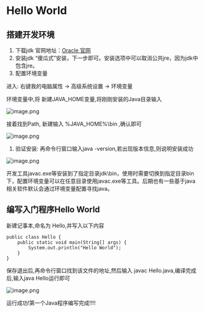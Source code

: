 # Hello World

## 搭建开发环境

1. 下载jdk
   官网地址：[Oracle 官网](http://www.oracle.com)
2. 安装jdk
   “傻瓜式”安装，下一步即可。安装选项中可以取消公共jre，因为jdk中包含jre。
3. 配置环境变量

进入: 右键我的电脑属性 -> 高级系统设置 -> 环境变量 

环境变量中,将 新建JAVA_HOME变量,将刚刚安装的Java目录输入

![image.png](https://cdn.nlark.com/yuque/0/2020/png/2475288/1599067765629-c4584688-90fe-4e9c-917e-1627d064b94c.png)

接着找到Path, 新建输入 %JAVA_HOME%\bin ,确认即可

![image.png](https://cdn.nlark.com/yuque/0/2020/png/2475288/1599067879655-965f27f9-c724-4ee1-83de-41be09901bc9.png)

1. 验证安装: 再命令行窗口输入java -version,若出现版本信息,则说明安装成功

![image.png](https://cdn.nlark.com/yuque/0/2020/png/2475288/1599067961064-29a7e581-949f-4e23-9116-20c49351a227.png)



开发工具javac.exe等安装到了指定目录jdk\bin，使用时需要切换到指定目录bin下，配置环境变量可以在任意目录使用javac.exe等工具。后期也有一些基于java相关软件默认会通过环境变量配置寻找java。



## 编写入门程序Hello World

新建记事本,命名为 Hello,并写入以下内容

```
public class Hello {
    public static void main(String[] args) {
        System.out.println("Hello World");
    }
}
```

保存退出后,再命令行窗口找到该文件的地址,然后输入 javac Hello.java,编译完成后,输入java Hello运行即可

![image.png](https://cdn.nlark.com/yuque/0/2020/png/2475288/1599068131564-fdcfe68f-2b6e-4dc3-911a-b2e93cbad360.png)

运行成功!第一个Java程序编写完成!!!!